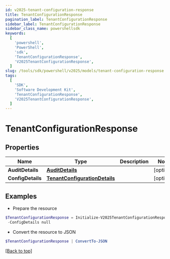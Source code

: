 ```yaml
---
id: v2025-tenant-configuration-response
title: TenantConfigurationResponse
pagination_label: TenantConfigurationResponse
sidebar_label: TenantConfigurationResponse
sidebar_class_name: powershellsdk
keywords:
  [
    'powershell',
    'PowerShell',
    'sdk',
    'TenantConfigurationResponse',
    'V2025TenantConfigurationResponse',
  ]
slug: /tools/sdk/powershell/v2025/models/tenant-configuration-response
tags:
  [
    'SDK',
    'Software Development Kit',
    'TenantConfigurationResponse',
    'V2025TenantConfigurationResponse',
  ]
---
```


# TenantConfigurationResponse

## Properties

| Name | Type | Description | Notes |
| --- | --- | --- | --- |
| **AuditDetails** | [**AuditDetails**](audit-details) |  | [optional] |
| **ConfigDetails** | [**TenantConfigurationDetails**](tenant-configuration-details) |  | [optional] |

## Examples

- Prepare the resource

```powershell
$TenantConfigurationResponse = Initialize-V2025TenantConfigurationResponse  -AuditDetails null `
 -ConfigDetails null
```

- Convert the resource to JSON

```powershell
$TenantConfigurationResponse | ConvertTo-JSON
```

[[Back to top]](#)
